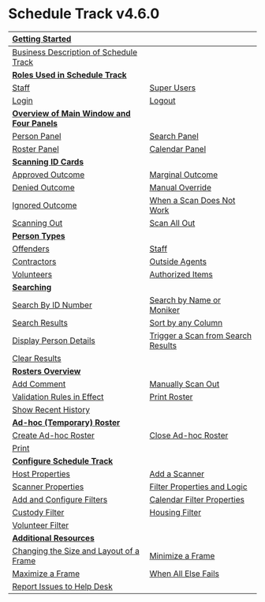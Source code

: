 # Schedule Track v4.6.0

| [**Getting Started**](getting-started.md) |  |
| :--- | :--- |
| [Business Description of Schedule Track](getting-started.md#business-description-of-schedule-track) |  |
| [**Roles Used in Schedule Track**](roles-used-in-schedule-track.md) |  |
| [Staff](roles-used-in-schedule-track.md#staff) | [Super Users](roles-used-in-schedule-track.md#super-users) |
| [Login](roles-used-in-schedule-track.md#login) | [Logout](roles-used-in-schedule-track.md#logout) |
| [**Overview of Main Window and Four Panels**](overview-of-main-window.md) |  |
| [Person Panel](overview-of-main-window.md#person-panel) | [Search Panel](overview-of-main-window.md#search-panel) |
| [Roster Panel](overview-of-main-window.md#roster-panel) | [Calendar Panel](overview-of-main-window.md#calendar-panel) |
| [**Scanning ID Cards**](scanning-id-cards.md) |  |
| [Approved Outcome](scanning-id-cards.md#approved-outcome) | [Marginal Outcome](scanning-id-cards.md#marginal-outcome) |
| [Denied Outcome](scanning-id-cards.md#denied-outcome) | [Manual Override](scanning-id-cards.md#manual-override) |
| [Ignored Outcome](scanning-id-cards.md#ignored-outcome) | [When a Scan Does Not Work](scanning-id-cards.md#when-a-scan-does-not-work) |
| [Scanning Out](scanning-id-cards.md#scanning-out) | [Scan All Out](scanning-id-cards.md#scan-all-out) |
| [**Person Types**](person-types.md) |  |
| [Offenders](person-types.md#offenders) | [Staff](person-types.md#staff) |
| [Contractors](person-types.md#contractors) | [Outside Agents](person-types.md#outside-agents) |
| [Volunteers](person-types.md#volunteers) | [Authorized Items](person-types.md#authorized-items-and-acknowledgement) |
| [**Searching**](searching.md) |  |
| [Search By ID Number](searching.md#search-by-id-number) | [Search by Name or Moniker](searching.md#search-by-name-or-moniker) |
| [Search Results](searching.md#search-results) | [Sort by any Column](searching.md#sort-by-any-column) |
| [Display Person Details](searching.md#display-person-details) | [Trigger a Scan from Search Results](searching.md#trigger-a-scan-from-search-results) |
| [Clear Results](searching.md#clear-results) |  |
| [**Rosters Overview**](rosters-overview.md) |  |
| [Add Comment](rosters-overview.md#add-comment) | [Manually Scan Out](rosters-overview.md#manually-scan-out) |
| [Validation Rules in Effect](rosters-overview.md#validation-rules-in-effect) | [Print Roster](rosters-overview.md#validation-rules-in-effect) |
| [Show Recent History](rosters-overview.md#validation-rules-in-effect) |  |
| [**Ad-hoc \(Temporary\) Roster**](ad-hoc-temporary-roster.md) |  |
| [Create Ad-hoc Roster](ad-hoc-temporary-roster.md#close-ad-hoc-roster) | [Close Ad-hoc Roster](ad-hoc-temporary-roster.md#close-ad-hoc-roster) |
| [Print](ad-hoc-temporary-roster.md#print) |  |
| [**Configure Schedule Track**](configure-schedule-track.md) |  |
| [Host Properties](configure-schedule-track.md#host-properties) | [Add a Scanner](configure-schedule-track.md#add-a-scanner) |
| [Scanner Properties](configure-schedule-track.md#scanner-properties) | [Filter Properties and Logic](configure-schedule-track.md#filter-properties-and-logic) |
| [Add and Configure Filters](configure-schedule-track.md#add-and-configure-filters) | [Calendar Filter Properties](configure-schedule-track.md#calendar-filter-properties) |
| [Custody Filter](configure-schedule-track.md#custody-filter) | [Housing Filter](configure-schedule-track.md#housing-filter) |
| [Volunteer Filter](configure-schedule-track.md#volunteer-filter) |  |
| [**Additional Resources**](additional-resources.md) |  |
| [Changing the Size and Layout of a Frame](additional-resources.md#changing-the-size-and-layout-of-a-frame) | [Minimize a Frame](additional-resources.md#minimize-a-frame) |
| [Maximize a Frame](additional-resources.md#maximize-a-frame) | [When All Else Fails](additional-resources.md#when-all-else-fails) |
| [Report Issues to Help Desk](additional-resources.md#report-issues-to-help-desk) |  |

